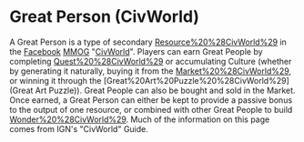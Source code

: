 # Great Person (CivWorld)

A Great Person is a type of secondary [Resource%20%28CivWorld%29](resource) in the [Facebook](Facebook) [MMOG](MMOG) "[CivWorld](CivWorld)". Players can earn Great People by completing [Quest%20%28CivWorld%29](Quests) or accumulating Culture (whether by generating it naturally, buying it from the [Market%20%28CivWorld%29](Market), or winning it through the [Great%20Art%20Puzzle%20%28CivWorld%29](Great Art Puzzle)). Great People can also be bought and sold in the Market. Once earned, a Great Person can either be kept to provide a passive bonus to the output of one resource, or combined with other Great People to build [Wonder%20%28CivWorld%29](Wonders).
Much of the information on this page comes from IGN's "CivWorld" Guide.